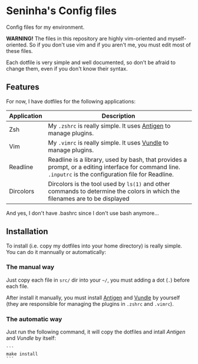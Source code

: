 Seninha's Config files
================================================================================

Config files for my environment.

**WARNING!** The files in this repository are highly vim-oriented and
myself-oriented. So if you don't use vim and if you aren't me, you must edit
most of these files.

Each dotfile is very simple and well documented, so don't be afraid to change
them, even if you don't know their syntax.


## Features

For now, I have dotfiles for the following applications:

 Application | Description
-------------|-------------------------------------------------------------------------------
 Zsh         | My `.zshrc` is really simple. It uses [Antigen]() to manage plugins.
 Vim         | My `.vimrc` is really simple. It uses [Vundle]() to manage plugins.
 Readline    | Readline is a library, used by bash, that provides a prompt, or a editing interface for command line. `.inputrc` is the configuration file for Readline.
 Dircolors   | Dircolors is the tool used by `ls(1)` and other commands to determine the colors in which the filenames are to be displayed

And yes, I don't have .bashrc since I don't use bash anymore...

[Antigen]: https://github.com/zsh-users/antigen
[Vundle]:  https://github.com/gmarik/Vundle.vim 


## Installation

To install (i.e. copy my dotfiles into your home directory) is really simple.
You can do it mannually or automatically:


### The manual way

Just copy each file in `src/` dir into your `~/`, you must adding a dot (`.`)
before each file.

After install it manually, you must install [Antigen]() and [Vundle]() by
yourself (they are responsible for managing the plugins in `.zshrc` and
`.vimrc`).


### The automatic way

Just run the following command, it will copy the dotfiles and intall *Antigen*
and *Vundle* by itself:

    ```
    make install
    ```

